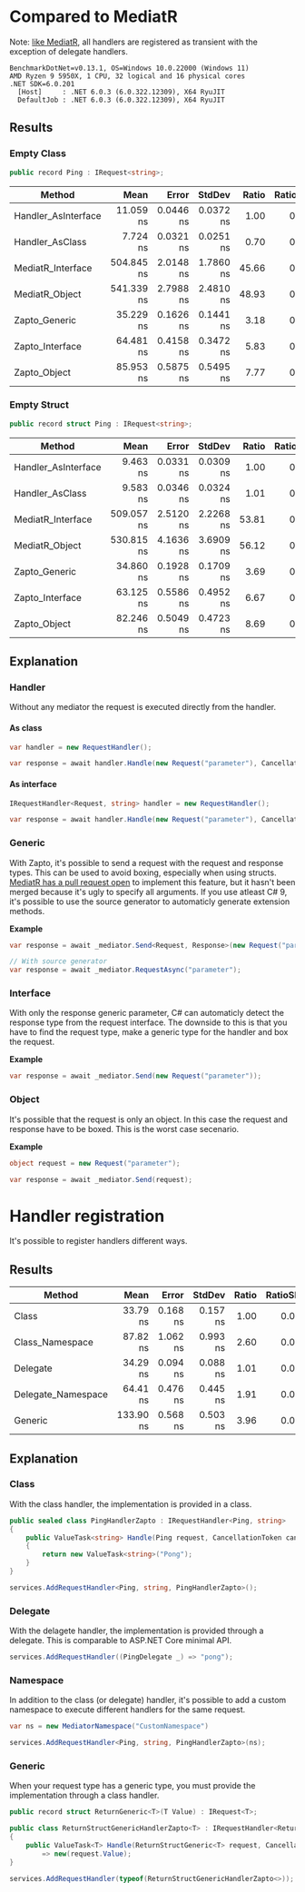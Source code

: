 # Compared to MediatR
Note: [like MediatR](https://github.com/jbogard/MediatR.Extensions.Microsoft.DependencyInjection/blob/master/README.md), all handlers are registered as transient with the exception of delegate handlers.

```
BenchmarkDotNet=v0.13.1, OS=Windows 10.0.22000 (Windows 11)
AMD Ryzen 9 5950X, 1 CPU, 32 logical and 16 physical cores
.NET SDK=6.0.201
  [Host]     : .NET 6.0.3 (6.0.322.12309), X64 RyuJIT
  DefaultJob : .NET 6.0.3 (6.0.322.12309), X64 RyuJIT
```

## Results
### Empty Class
```csharp
public record Ping : IRequest<string>;
```

|              Method |       Mean |     Error |    StdDev | Ratio | RatioSD |  Gen 0 | Allocated |
|-------------------- |-----------:|----------:|----------:|------:|--------:|-------:|----------:|
| Handler_AsInterface |  11.059 ns | 0.0446 ns | 0.0372 ns |  1.00 |    0.00 | 0.0014 |      24 B |
|     Handler_AsClass |   7.724 ns | 0.0321 ns | 0.0251 ns |  0.70 |    0.00 |      - |         - |
|   MediatR_Interface | 504.845 ns | 2.0148 ns | 1.7860 ns | 45.66 |    0.18 | 0.0849 |   1,424 B |
|      MediatR_Object | 541.339 ns | 2.7988 ns | 2.4810 ns | 48.93 |    0.26 | 0.0887 |   1,496 B |
|       Zapto_Generic |  35.229 ns | 0.1626 ns | 0.1441 ns |  3.18 |    0.02 | 0.0029 |      48 B |
|     Zapto_Interface |  64.481 ns | 0.4158 ns | 0.3472 ns |  5.83 |    0.03 | 0.0081 |     136 B |
|        Zapto_Object |  85.953 ns | 0.5875 ns | 0.5495 ns |  7.77 |    0.06 | 0.0081 |     136 B |

### Empty Struct
```csharp
public record struct Ping : IRequest<string>;
```

|              Method |       Mean |     Error |    StdDev | Ratio | RatioSD |  Gen 0 | Allocated |
|-------------------- |-----------:|----------:|----------:|------:|--------:|-------:|----------:|
| Handler_AsInterface |   9.463 ns | 0.0331 ns | 0.0309 ns |  1.00 |    0.00 |      - |         - |
|     Handler_AsClass |   9.583 ns | 0.0346 ns | 0.0324 ns |  1.01 |    0.00 |      - |         - |
|   MediatR_Interface | 509.057 ns | 2.5120 ns | 2.2268 ns | 53.81 |    0.29 | 0.0849 |   1,424 B |
|      MediatR_Object | 530.815 ns | 4.1636 ns | 3.6909 ns | 56.12 |    0.45 | 0.0887 |   1,496 B |
|       Zapto_Generic |  34.860 ns | 0.1928 ns | 0.1709 ns |  3.69 |    0.03 | 0.0014 |      24 B |
|     Zapto_Interface |  63.125 ns | 0.5586 ns | 0.4952 ns |  6.67 |    0.05 | 0.0081 |     136 B |
|        Zapto_Object |  82.246 ns | 0.5049 ns | 0.4723 ns |  8.69 |    0.05 | 0.0081 |     136 B |

## Explanation
### Handler
Without any mediator the request is executed directly from the handler.

#### As class
```csharp
var handler = new RequestHandler();

var response = await handler.Handle(new Request("parameter"), CancellationToken.None);
```

#### As interface
```csharp
IRequestHandler<Request, string> handler = new RequestHandler();

var response = await handler.Handle(new Request("parameter"), CancellationToken.None);
```

### Generic
With Zapto, it's possible to send a request with the request and response types. This can be used to avoid boxing, especially when using structs.
[MediatR has a pull request open](https://github.com/jbogard/MediatR/pull/673) to implement this feature, but it hasn't been merged because it's ugly to specify all arguments. If you use atleast C# 9, it's possible to use the source generator to automaticly generate extension methods.

**Example**
```csharp
var response = await _mediator.Send<Request, Response>(new Request("parameter"));

// With source generator
var response = await _mediator.RequestAsync("parameter");
```

### Interface
With only the response generic parameter, C# can automaticly detect the response type from the request interface. The downside to this is that you have to find the request type, make a generic type for the handler and box the request.

**Example**
```csharp
var response = await _mediator.Send(new Request("parameter"));
```

### Object
It's possible that the request is only an object. In this case the request and response have to be boxed. This is the worst case secenario.

**Example**
```csharp
object request = new Request("parameter");

var response = await _mediator.Send(request);
```

# Handler registration
It's possible to register handlers different ways.

## Results
|             Method |      Mean |    Error |   StdDev | Ratio | RatioSD |  Gen 0 | Allocated |
|------------------- |----------:|---------:|---------:|------:|--------:|-------:|----------:|
|              Class |  33.79 ns | 0.168 ns | 0.157 ns |  1.00 |    0.00 | 0.0014 |      24 B |
|    Class_Namespace |  87.82 ns | 1.062 ns | 0.993 ns |  2.60 |    0.02 | 0.0086 |     144 B |
|           Delegate |  34.29 ns | 0.094 ns | 0.088 ns |  1.01 |    0.00 |      - |         - |
| Delegate_Namespace |  64.41 ns | 0.476 ns | 0.445 ns |  1.91 |    0.01 | 0.0072 |     120 B |
|            Generic | 133.90 ns | 0.568 ns | 0.503 ns |  3.96 |    0.02 | 0.0057 |      96 B |

## Explanation
### Class
With the class handler, the implementation is provided in a class.

```csharp
public sealed class PingHandlerZapto : IRequestHandler<Ping, string>
{
    public ValueTask<string> Handle(Ping request, CancellationToken cancellationToken)
    {
        return new ValueTask<string>("Pong");
    }
}

services.AddRequestHandler<Ping, string, PingHandlerZapto>();
```

### Delegate
With the delagete handler, the implementation is provided through a delegate. This is comparable to ASP.NET Core minimal API.

```csharp
services.AddRequestHandler((PingDelegate _) => "pong");
```

### Namespace
In addition to the class (or delegate) handler, it's possible to add a custom namespace to execute different handlers for the same request.

```csharp
var ns = new MediatorNamespace("CustomNamespace")

services.AddRequestHandler<Ping, string, PingHandlerZapto>(ns);
```

### Generic
When your request type has a generic type, you must provide the implementation through a class handler.

```csharp
public record struct ReturnGeneric<T>(T Value) : IRequest<T>;

public class ReturnStructGenericHandlerZapto<T> : IRequestHandler<ReturnStructGeneric<T>, T>
{
    public ValueTask<T> Handle(ReturnStructGeneric<T> request, CancellationToken cancellationToken)
        => new(request.Value);
}

services.AddRequestHandler(typeof(ReturnStructGenericHandlerZapto<>));
```